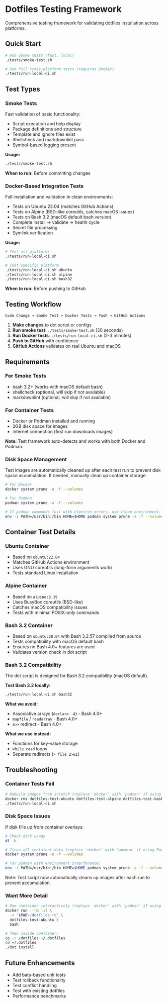 # Dotfiles Testing Framework

Comprehensive testing framework for validating dotfiles installation across platforms.

## Quick Start

```bash
# Run smoke tests (fast, local)
./tests/smoke-test.sh

# Run full cross-platform tests (requires Docker)
./tests/run-local-ci.sh
```

## Test Types

### Smoke Tests

Fast validation of basic functionality:

- Script execution and help display
- Package definitions and structure
- Template and ignore files exist
- Shellcheck and markdownlint pass
- Symbol-based logging present

**Usage:**

```bash
./tests/smoke-test.sh
```

**When to run:** Before committing changes

### Docker-Based Integration Tests

Full installation and validation in clean environments:

- Tests on Ubuntu 22.04 (matches GitHub Actions)
- Tests on Alpine (BSD-like coreutils, catches macOS issues)
- Tests on Bash 3.2 (macOS default bash version)
- Complete install → validate → health cycle
- Secret file processing
- Symlink verification

**Usage:**

```bash
# Test all platforms
./tests/run-local-ci.sh

# Test specific platform
./tests/run-local-ci.sh ubuntu
./tests/run-local-ci.sh alpine
./tests/run-local-ci.sh bash32
```

**When to run:** Before pushing to GitHub

## Testing Workflow

```mermaid
Code Change → Smoke Test → Docker Tests → Push → GitHub Actions
```

1. **Make changes** to dot script or configs
2. **Run smoke test**: `./tests/smoke-test.sh` (30 seconds)
3. **Run Docker tests**: `./tests/run-local-ci.sh` (2-3 minutes)
4. **Push to GitHub** with confidence
5. **GitHub Actions** validates on real Ubuntu and macOS

## Requirements

### For Smoke Tests

- bash 3.2+ (works with macOS default bash)
- shellcheck (optional, will skip if not available)
- markdownlint (optional, will skip if not available)

### For Container Tests

- Docker or Podman installed and running
- 2GB disk space for images
- Internet connection (first run downloads images)

**Note:** Test framework auto-detects and works with both Docker and Podman.

### Disk Space Management

Test images are automatically cleaned up after each test run to prevent disk space accumulation.
If needed, manually clean up container storage:

```bash
# For Docker
docker system prune -a -f --volumes

# For Podman
podman system prune -a -f --volumes

# If podman commands fail with electron errors, use clean environment:
env -i PATH=/usr/bin:/bin HOME=$HOME podman system prune -a -f --volumes
```

## Container Test Details

### Ubuntu Container

- Based on `ubuntu:22.04`
- Matches GitHub Actions environment
- Uses GNU coreutils (long-form arguments work)
- Tests standard Linux installation

### Alpine Container

- Based on `alpine:3.19`
- Uses BusyBox coreutils (BSD-like)
- Catches macOS compatibility issues
- Tests with minimal POSIX-only commands

### Bash 3.2 Container

- Based on `ubuntu:20.04` with Bash 3.2.57 compiled from source
- Tests compatibility with macOS default bash
- Ensures no Bash 4.0+ features are used
- Validates version check in dot script

### Bash 3.2 Compatibility

The dot script is designed for Bash 3.2 compatibility (macOS default).

**Test Bash 3.2 locally:**

```bash
./tests/run-local-ci.sh bash32
```

**What we avoid:**

- Associative arrays (`declare -A`) - Bash 4.0+
- `mapfile` / `readarray` - Bash 4.0+
- `&>>` redirect - Bash 4.0+

**What we use instead:**

- Functions for key-value storage
- `while read` loops
- Separate redirects (`> file 2>&1`)

## Troubleshooting

### Container Tests Fail

```bash
# Rebuild images from scratch (replace 'docker' with 'podman' if using Podman)
docker rmi dotfiles-test-ubuntu dotfiles-test-alpine dotfiles-test-bash32
./tests/run-local-ci.sh
```

### Disk Space Issues

If disk fills up from container overlays:

```bash
# Check disk usage
df -h

# Clean all container data (replace 'docker' with 'podman' if using Podman)
docker system prune -a -f --volumes

# For podman with environment interference:
env -i PATH=/usr/bin:/bin HOME=$HOME podman system prune -a -f --volumes
```

Note: Test script now automatically cleans up images after each run to prevent accumulation.

### Want More Detail

```bash
# Run container interactively (replace 'docker' with 'podman' if using Podman)
docker run --rm -it \
  -v "$PWD:/dotfiles:ro" \
  dotfiles-test-ubuntu \
  bash

# Then inside container:
cp -r /dotfiles ~/.dotfiles
cd ~/.dotfiles
./dot install
```

## Future Enhancements

- Add bats-based unit tests
- Test rollback functionality
- Test conflict handling
- Test with existing dotfiles
- Performance benchmarks

